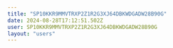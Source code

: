 ```yaml
---
title: "SP10KKR9MMVTRXP2Z1R2G3XJ64DBKWDGADW28B90G"
date: 2024-08-28T17:12:51.502Z
user: SP10KKR9MMVTRXP2Z1R2G3XJ64DBKWDGADW28B90G
layout: "users"
---
```

    
